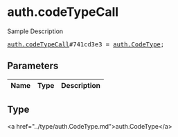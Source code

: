 # auth.codeTypeCall

Sample Description

<pre>
<a href="../constructor/auth.codeTypeCall.md">auth.codeTypeCall</a>#741cd3e3 = <a href="../type/auth.CodeType.md">auth.CodeType</a>;
</pre>

## Parameters

| Name | Type | Description |
|------|:----:|-------------|

## Type

&lt;a href=&#34;../type/auth.CodeType.md&#34;&gt;auth.CodeType&lt;/a&gt;
